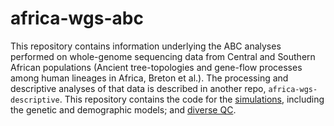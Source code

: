 # africa-wgs-abc
This repository contains information underlying the ABC analyses performed on whole-genome sequencing data from Central and Southern African populations (Ancient tree-topologies and gene-flow processes among human lineages in Africa, Breton et al.). The processing and descriptive analyses of that data is described in another repo, `africa-wgs-descriptive`. This repository contains the code for the [simulations](fsc-simulations), including the genetic and demographic models; and [diverse QC](QC).
